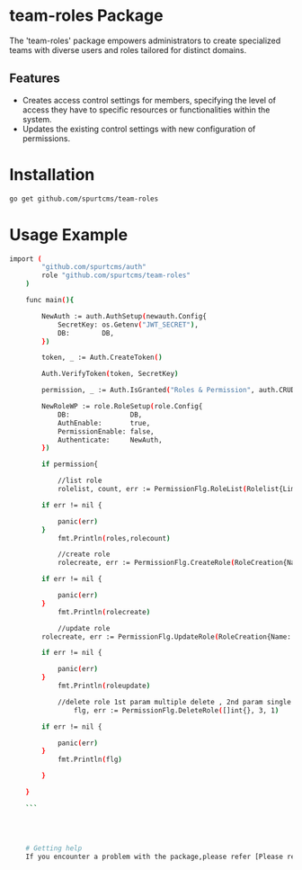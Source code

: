# team-roles Package

The 'team-roles' package empowers administrators to create specialized teams with diverse users and roles tailored for distinct domains.

## Features

- Creates access control settings for members, specifying the level of access they have to specific resources or functionalities within the system.
- Updates the existing control settings with new configuration of permissions.


# Installation

``` bash
go get github.com/spurtcms/team-roles
```
# Usage Example


```bash
import (
		"github.com/spurtcms/auth"
		role "github.com/spurtcms/team-roles"
	)

	func main(){

		NewAuth := auth.AuthSetup(newauth.Config{
			SecretKey: os.Getenv("JWT_SECRET"),
			DB:        DB,
		})

		token, _ := Auth.CreateToken()

		Auth.VerifyToken(token, SecretKey)

		permission, _ := Auth.IsGranted("Roles & Permission", auth.CRUD)

		NewRoleWP := role.RoleSetup(role.Config{
			DB:               DB,
			AuthEnable:       true,
			PermissionEnable: false,
			Authenticate:     NewAuth,
		})

		if permission{

			//list role
			rolelist, count, err := PermissionFlg.RoleList(Rolelist{Limit: 10, Offset: 0}, 1,false)

		if err != nil {

			panic(err)
		}
			fmt.Println(roles,rolecount)

			//create role
			rolecreate, err := PermissionFlg.CreateRole(RoleCreation{Name: "Manager", Description: "", CreatedBy: 1,TenantId: 1},1)

		if err != nil {

			panic(err)
		}
			fmt.Println(rolecreate)

			//update role
		rolecreate, err := PermissionFlg.UpdateRole(RoleCreation{Name: "Manager", Description: "deportment of marketting", CreatedBy: 1}, 3, 1)

		if err != nil {

			panic(err)
		}
			fmt.Println(roleupdate)

			//delete role 1st param multiple delete , 2nd param single delete
				flg, err := PermissionFlg.DeleteRole([]int{}, 3, 1)

		if err != nil {

			panic(err)
		}
			fmt.Println(flg)

		}

	}

	```




	# Getting help
	If you encounter a problem with the package,please refer [Please refer [(https://www.spurtcms.com/documentation/cms-admin)] or you can create a new Issue in this repo[https://github.com/spurtcms/team-roles/issues].

